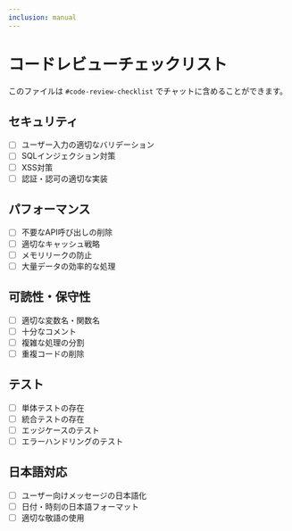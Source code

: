 ```yaml
---
inclusion: manual
---
```


# コードレビューチェックリスト

このファイルは `#code-review-checklist` でチャットに含めることができます。

## セキュリティ
- [ ] ユーザー入力の適切なバリデーション
- [ ] SQLインジェクション対策
- [ ] XSS対策
- [ ] 認証・認可の適切な実装

## パフォーマンス
- [ ] 不要なAPI呼び出しの削除
- [ ] 適切なキャッシュ戦略
- [ ] メモリリークの防止
- [ ] 大量データの効率的な処理

## 可読性・保守性
- [ ] 適切な変数名・関数名
- [ ] 十分なコメント
- [ ] 複雑な処理の分割
- [ ] 重複コードの削除

## テスト
- [ ] 単体テストの存在
- [ ] 統合テストの存在
- [ ] エッジケースのテスト
- [ ] エラーハンドリングのテスト

## 日本語対応
- [ ] ユーザー向けメッセージの日本語化
- [ ] 日付・時刻の日本語フォーマット
- [ ] 適切な敬語の使用
